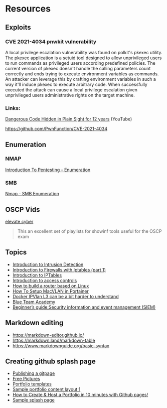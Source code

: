 # Resources
## Exploits
### CVE 2021-4034 pnwkit vulnerability
A local privilege escalation vulnerability was found on polkit's pkexec utility. The pkexec application is a setuid tool designed to allow unprivileged users to run commands as privileged users according predefined policies. The current version of pkexec doesn't handle the calling parameters count correctly and ends trying to execute environment variables as commands. An attacker can leverage this by crafting environment variables in such a way it'll induce pkexec to execute arbitrary code. When successfully executed the attack can cause a local privilege escalation given unprivileged users administrative rights on the target machine. 
### Links:
[Dangerous Code Hidden in Plain Sight for 12 years](https://www.youtube.com/watch?v=eTcVLqKpZJc&list=TLPQMDcwOTIwMjLhZdP9QflkTg&index=6) (YouTube)

https://github.com/PwnFunction/CVE-2021-4034

## Enumeration
### NMAP
[Introduction To Pentesting - Enumeration](https://www.youtube.com/watch?v=WvSEkPU1n0I)
### SMB
[Nmap - SMB Enumeration](https://www.youtube.com/watch?v=5kLPfVsOxzY)

## OSCP Vids
[elevate cyber](https://www.youtube.com/channel/UCcHAyzVBPtV6i_rhqBPoA6w/playlists)
>This an excellent set of playlists for showinf tools useful for the OSCP exam
## Topics
* [Introduction to Intrusion Detection](https://www.youtube.com/watch?v=VPLSIsRegFI)
* [Introduction to Firewalls with Iptables (part 1)](https://www.youtube.com/watch?v=qRJhnf49Iss)
* [Introduction to IPTables](https://www.youtube.com/watch?v=XKfhOQWrUVw)
* [Introduction to access controls](https://www.youtube.com/watch?v=ESz4ts7g_zw)
* [How to build a router based on Linux](https://www.techradar.com/news/networking/routers-storage/how-to-build-a-router-based-on-linux-1119526)
* [How To Setup MacVLAN in Portainer](https://www.youtube.com/watch?v=o7nn6Tv-PAw)
* [Docker IPVlan L3 can be a bit harder to understand](https://www.youtube.com/watch?v=eVfOmy71NK0)
* [Blue Team Academy](https://www.blueteamsacademy.com/)
* [Beginner’s guide:Security information and event management (SIEM)](https://www.abscomm.net/wp-content/uploads/2020/01/siem-for-beginners.pdf)

## Markdown editing
* https://markdown-editor.github.io/
* https://markdown.land/markdown-table
* https://www.markdownguide.org/basic-syntax

## Creating github splash page
* [Publishing a gitpage](https://hackernoon.com/how-to-publish-a-book-with-gitbook-cli-and-github-pages-in-7-minutes-i61w3wjn)
* [Free Pictures](https://unsplash.com/collections/3139167/cybersecurity)
* [Portfolio templates](https://html5up.net/massively)
* [Sample portfolio content layout 1](https://www.edx.org/learn/computer-programming)
* [How to Create & Host a Portfolio in 10 minutes with Github pages! ](https://www.youtube.com/watch?v=u-RLu_8kwA0&list=WL&index=44&t=22s)
* [Sample splash page](https://www.msn.com/en-us/news/us/ketanji-brown-jackson-to-be-sworn-in-as-first-black-woman-on-us-supreme-court/ar-AAZ1PyZ)


